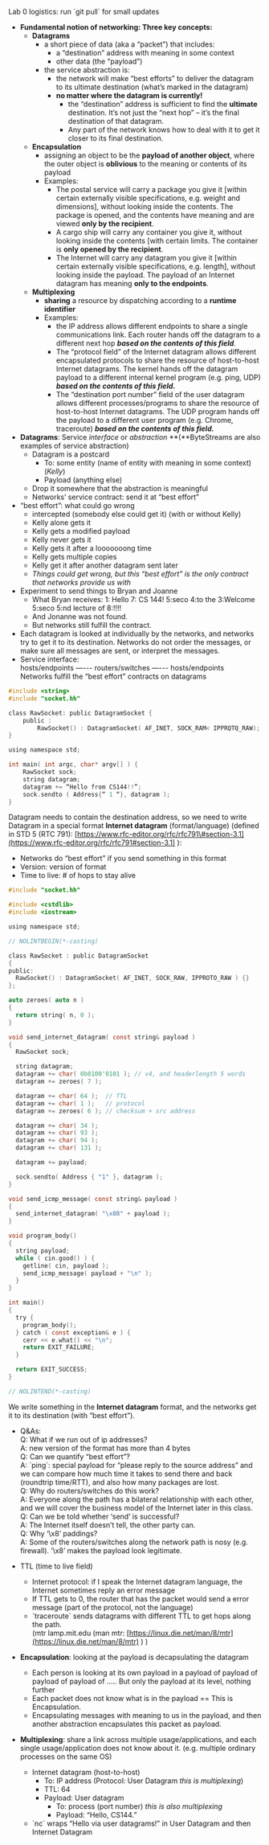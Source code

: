 Lab 0 logistics: run \`git pull\` for small updates

- **Fundamental notion of networking: Three key concepts:**  
  - **Datagrams**  
    - a short piece of data (aka a “packet”) that includes:  
      - a “destination” address with meaning in some context  
      - other data (the “payload”)  
    - the service abstraction is:  
      - the network will make “best efforts” to deliver the datagram to its ultimate destination (what’s marked in the datagram)  
      - **no matter where the datagram is currently\!**  
        - the “destination” address is sufficient to find the **ultimate** destination. It’s not just the “next hop” – it’s the final destination of that datagram.  
        - Any part of the network knows how to deal with it to get it closer to its final destination.  
  - **Encapsulation**  
    - assigning an object to be the **payload of another object**, where the outer object is **oblivious** to the meaning or contents of its payload  
    - Examples:  
      - The postal service will carry a package you give it \[within certain externally visible specifications, e.g. weight and dimensions\], without looking inside the contents. The package is opened, and the contents have meaning and are viewed **only by the recipient**.  
      - A cargo ship will carry any container you give it, without looking inside the contents \[with certain limits. The container is **only opened by the recipient**.  
      - The Internet will carry any datagram you give it \[within certain externally visible specifications, e.g. length\], without looking inside the payload. The payload of an Internet datagram has meaning **only to the endpoints**.  
  - **Multiplexing**  
    - **sharing** a resource by dispatching according to a **runtime identifier**  
    - Examples:  
      - the IP address allows different endpoints to share a single communications link. Each router hands off the datagram to a different next hop ***based on the contents of this field***.  
      - The “protocol field” of the Internet datagram allows different encapsulated protocols to share the resource of host-to-host Internet datagrams. The kernel hands off the datagram payload to a different internal kernel program (e.g. ping, UDP) ***based on the contents of this field.***  
      - The “destination port number” field of the user datagram allows different processes/programs to share the resource of host-to-host Internet datagrams. The UDP program hands off the payload to a different user program (e.g. Chrome, traceroute) ***based on the contents of this field.***  
- **Datagrams**: Service *interface* or *abstraction* **(**ByteStreams are also examples of service abstraction)  
  - Datagram is a postcard  
    - To: some entity (name of entity with meaning in some context) (*Kelly*)  
    - Payload (anything else)  
  - Drop it somewhere that the abstraction is meaningful  
  - Networks’ service contract: send it at “best effort”  
- “best effort”: what could go wrong  
  - intercepted (somebody else could get it) (with or without Kelly)  
  - Kelly alone gets it  
  - Kelly gets a modified payload  
  - Kelly never gets it  
  - Kelly gets it after a looooooong time  
  - Kelly gets multiple copies  
  - Kelly get it after another datagram sent later  
  - *Things could get wrong, but this “best effort” is the only contract that networks provide us with*  
- Experiment to send things to Bryan and Joanne  
  - What Bryan receives: 1: Hello 7: CS 144\! 5:seco 4:to the 3:Welcome 5:seco 5:nd lecture of 8:\!\!\!\!  
  - And Jonanne was not found.  
  - But networks still fulfill the contract.  
- Each datagram is looked at individually by the networks, and networks try to get it to its destination. Networks do not order the messages, or make sure all messages are sent, or interpret the messages.  
- Service interface:  
  hosts/endpoints —---  routers/switches —--- hosts/endpoints  
       Networks fulfill the “best effort” contracts on datagrams


```c
#include <string>
#include "socket.hh"

class RawSocket: public DatagramSocket {
    public :
        RawSocket() : DatagramSocket( AF_INET, SOCK_RAM< IPPRQTQ_RAW);
}

using namespace std;

int main( int argc, char* argv[] ) {
    RawSocket sock;
    string datagram;
    datagram += “Hello from CS144!!”;
    sock.sendto ( Address{“ 1 “}, datagram );
}
```


  Datagram needs to contain the destination address, so we need to write Datagram in a special format **Internet datagram** (format/language) (defined in STD 5 (RTC 791): [https://www.rfc-editor.org/rfc/rfc791\#section-3.1](https://www.rfc-editor.org/rfc/rfc791#section-3.1) ):

- Networks do “best effort” if you send something in this format  
- Version: version of format  
- Time to live: \# of hops to stay alive

```c
#include "socket.hh"

#include <cstdlib>
#include <iostream>

using namespace std;

// NOLINTBEGIN(*-casting)

class RawSocket : public DatagramSocket
{
public:
  RawSocket() : DatagramSocket( AF_INET, SOCK_RAW, IPPROTO_RAW ) {}
};

auto zeroes( auto n )
{
  return string( n, 0 );
}

void send_internet_datagram( const string& payload )
{
  RawSocket sock;

  string datagram;
  datagram += char( 0b0100'0101 ); // v4, and headerlength 5 words
  datagram += zeroes( 7 );

  datagram += char( 64 );  // TTL
  datagram += char( 1 );   // protocol
  datagram += zeroes( 6 ); // checksum + src address

  datagram += char( 34 );
  datagram += char( 93 );
  datagram += char( 94 );
  datagram += char( 131 );

  datagram += payload;

  sock.sendto( Address { "1" }, datagram );
}

void send_icmp_message( const string& payload )
{
  send_internet_datagram( "\x08" + payload );
}

void program_body()
{
  string payload;
  while ( cin.good() ) {
	getline( cin, payload );
	send_icmp_message( payload + "\n" );
  }
}

int main()
{
  try {
	program_body();
  } catch ( const exception& e ) {
	cerr << e.what() << "\n";
	return EXIT_FAILURE;
  }

  return EXIT_SUCCESS;
}

// NOLINTEND(*-casting)
```

  We write something in the **Internet datagram** format, and the networks get it to its destination (with “best effort”).

- Q\&As:  
  Q: What if we run out of ip addresses?  
  A: new version of the format has more than 4 bytes  
  Q: Can we quantify “best effort”?  
  A: \`ping\`: special payload for “please reply to the source address” and we can compare how much time it takes to send there and back (roundtrip time/RTT), and also how many packages are lost.  
  Q: Why do routers/switches do this work?  
  A: Everyone along the path has a bilateral relationship with each other, and we will cover the business model of the Internet later in this class.  
  Q: Can we be told whether ‘send’ is successful?  
  A: The Internet itself doesn’t tell, the other party can.  
  Q: Why ‘\\x8’ paddings?  
  A: Some of the routers/switches along the network path is nosy (e.g. firewall). ‘\\x8’ makes the payload look legitimate.  
    
- TTL (time to live field)  
  - Internet protocol: if I speak the Internet datagram language, the Internet sometimes reply an error message  
  - If TTL gets to 0, the router that has the packet would send a error message (part of the protocol, not the language)  
  - \`traceroute\` sends datagrams with different TTL to get hops along the path.   
    (mtr lamp.mit.edu (man mtr: [https://linux.die.net/man/8/mtr](https://linux.die.net/man/8/mtr) ) )

- **Encapsulation**: looking at the payload is decapsulating the datagram  
  - Each person is looking at its own payload in a payload of payload of payload of payload of ….. But only the payload at its level, nothing further  
  - Each packet does not know what is in the payload \== This is Encapsulation.  
  - Encapsulating messages with meaning to us in the payload, and then another abstraction encapsulates this packet as payload.  
- **Multiplexing**: share a link across multiple usage/applications, and each single usage/application does not know about it. (e.g. multiple ordinary processes on the same OS)  
  - Internet datagram (host-to-host)  
    - To: IP address (Protocol: User Datagram *this is multiplexing*)  
    - TTL: 64  
    - Payload: User datagram  
      - To: process (port number) *this is also multiplexing*  
      - Payload: “Hello, CS144.”  
  - \`nc\` wraps “Hello via user datagrams\!” in User Datagram and then Internet Datagram